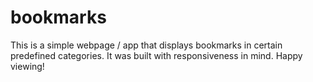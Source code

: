# bookmarks

This is a simple webpage / app that displays bookmarks in certain predefined categories. It was built with responsiveness in mind. Happy viewing!
